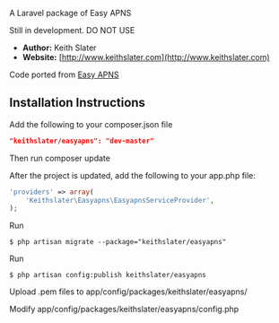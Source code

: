 A Laravel package of Easy APNS

Still in development. DO NOT USE

- **Author:** Keith Slater
- **Website:** [http://www.keithslater.com](http://www.keithslater.com)

Code ported from [Easy APNS](http://www.easyapns.com/)

## Installation Instructions

Add the following to your composer.json file

```json
"keithslater/easyapns": "dev-master"
```

Then run composer update

After the project is updated, add the following to your app.php file:

```php
'providers' => array(
    'Keithslater\Easyapns\EasyapnsServiceProvider',
);
```

Run

    $ php artisan migrate --package="keithslater/easyapns"

Run

    $ php artisan config:publish keithslater/easyapns

Upload .pem files to app/config/packages/keithslater/easyapns/

Modify app/config/packages/keithslater/easyapns/config.php

